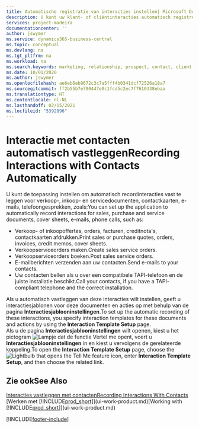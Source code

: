 ```yaml
---
title: Automatische registratie van interacties instellen| Microsoft Docs
description: U kunt uw klant- of cliëntinteracties automatisch registreren, bijvoorbeeld voor verkoop-, inkoop- en servicedocumenten of telefoongesprekken.
services: project-madeira
documentationcenter: ''
author: jswymer
ms.service: dynamics365-business-central
ms.topic: conceptual
ms.devlang: na
ms.tgt_pltfrm: na
ms.workload: na
ms.search.keywords: marketing, relationship, prospect, contact, client, customer
ms.date: 10/01/2020
ms.author: jswymer
ms.openlocfilehash: ae6eb6eb9672c3c7a5fff4b0341dcf72526a18a7
ms.sourcegitcommit: ff2b55b7e790447e0c1fcd5c2ec7f7610338ebaa
ms.translationtype: HT
ms.contentlocale: nl-NL
ms.lasthandoff: 02/15/2021
ms.locfileid: "5392896"
---
```

# <a name="recording-interactions-with-contacts-automatically"></a><span data-ttu-id="c0cf7-103">Interactie met contacten automatisch vastleggen</span><span class="sxs-lookup"><span data-stu-id="c0cf7-103">Recording Interactions with Contacts Automatically</span></span>
<span data-ttu-id="c0cf7-104">U kunt de toepassing instellen om automatisch recordinteracties vast te leggen voor verkoop-, inkoop- en servicedocumenten, contactkaarten, e-mails, telefoongesprekken, zoals:</span><span class="sxs-lookup"><span data-stu-id="c0cf7-104">You can set up the application to automatically record interactions for sales, purchase and service documents, cover sheets, e-mails, phone calls, such as:</span></span>

* <span data-ttu-id="c0cf7-105">Verkoop- of inkoopoffertes, orders, facturen, creditnota's, contactkaarten afdrukken.</span><span class="sxs-lookup"><span data-stu-id="c0cf7-105">Print sales or purchase quotes, orders, invoices, credit memos, cover sheets.</span></span>
* <span data-ttu-id="c0cf7-106">Verkoopserviceorders maken.</span><span class="sxs-lookup"><span data-stu-id="c0cf7-106">Create sales service orders.</span></span>
* <span data-ttu-id="c0cf7-107">Verkoopserviceorders boeken.</span><span class="sxs-lookup"><span data-stu-id="c0cf7-107">Post sales service orders.</span></span>
* <span data-ttu-id="c0cf7-108">E-mailberichten verzenden aan uw contacten.</span><span class="sxs-lookup"><span data-stu-id="c0cf7-108">Send e-mails to your contacts.</span></span>
* <span data-ttu-id="c0cf7-109">Uw contacten bellen als u over een compatibele TAPI-telefoon en de juiste installatie beschikt.</span><span class="sxs-lookup"><span data-stu-id="c0cf7-109">Call your contacts, if you have a TAPI-compliant telephone and the correct installation.</span></span>

<span data-ttu-id="c0cf7-110">Als u automatisch vastleggen van deze interacties wilt instellen, geeft u interactiesjablonen voor deze documenten en acties op met behulp van de pagina **Interactiesjablooninstellingen**.</span><span class="sxs-lookup"><span data-stu-id="c0cf7-110">To set up the automatic recording of these interactions, you specify interaction templates for these documents and actions by using the **Interaction Template Setup** page.</span></span>  
<span data-ttu-id="c0cf7-111">Als u de pagina **Interactiesjablooninstellingen** wilt openen, kiest u het pictogram ![Lampje dat de functie Vertel me opent](media/ui-search/search_small.png "Vertel me wat u wilt doen"), voert u **Interactiesjablooninstellingen** in en kiest u vervolgens de gerelateerde koppeling.</span><span class="sxs-lookup"><span data-stu-id="c0cf7-111">To open the **Interaction Template Setup** page, choose the ![Lightbulb that opens the Tell Me feature](media/ui-search/search_small.png "Tell me what you want to do") icon, enter **Interaction Template Setup**, and then choose the related link.</span></span>

## <a name="see-also"></a><span data-ttu-id="c0cf7-112">Zie ook</span><span class="sxs-lookup"><span data-stu-id="c0cf7-112">See Also</span></span>
[<span data-ttu-id="c0cf7-113">Interacties vastleggen met contacten</span><span class="sxs-lookup"><span data-stu-id="c0cf7-113">Recording Interactions With Contacts</span></span>](marketing-interactions.md)  
<span data-ttu-id="c0cf7-114">[Werken met [!INCLUDE[prod_short](includes/prod_short.md)]](ui-work-product.md)</span><span class="sxs-lookup"><span data-stu-id="c0cf7-114">[Working with [!INCLUDE[prod_short](includes/prod_short.md)]](ui-work-product.md)</span></span>  


[!INCLUDE[footer-include](includes/footer-banner.md)]
